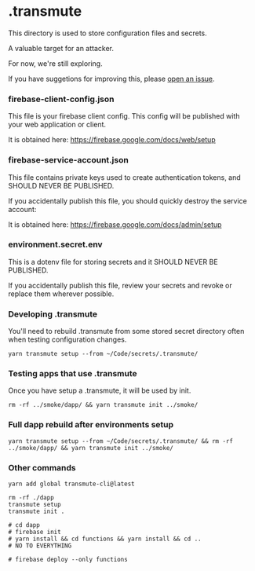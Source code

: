 # .transmute

This directory is used to store configuration files and secrets.

A valuable target for an attacker.

For now, we're still exploring. 

If you have suggetions for improving this, please [open an issue](https://github.com/transmute-industries/transmute-cli/issues/new).

### firebase-client-config.json

This file is your firebase client config. This config will be published with your web application or client.

It is obtained here: https://firebase.google.com/docs/web/setup

### firebase-service-account.json

This file contains private keys used to create authentication tokens, and SHOULD NEVER BE PUBLISHED.

If you accidentally publish this file, you should quickly destroy the service account:

It is obtained here: https://firebase.google.com/docs/admin/setup


### environment.secret.env

This is a dotenv file for storing secrets and it SHOULD NEVER BE PUBLISHED.

If you accidentally publish this file, review your secrets and revoke or replace them wherever possible.

### Developing .transmute

You'll need to rebuild .transmute from some stored secret directory often when testing configuration changes.

```
yarn transmute setup --from ~/Code/secrets/.transmute/
```

### Testing apps that use .transmute

Once you have setup a .transmute, it will be used by init.

```
rm -rf ../smoke/dapp/ && yarn transmute init ../smoke/
```

### Full dapp rebuild after environments setup

```
yarn transmute setup --from ~/Code/secrets/.transmute/ && rm -rf ../smoke/dapp/ && yarn transmute init ../smoke/
```


### Other commands

```
yarn add global transmute-cli@latest

rm -rf ./dapp
transmute setup 
transmute init .

# cd dapp 
# firebase init 
# yarn install && cd functions && yarn install && cd ..
# NO TO EVERYTHING

# firebase deploy --only functions 
```